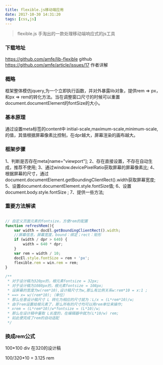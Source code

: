 ```yaml
---
title: flexible.js移动端应用
date: 2017-10-30 14:31:20
tags: [css,js]
---
```


> flexible.js 手淘出的一款处理移动端响应式的js工具

### 下载地址
https://github.com/amfe/lib-flexible github
https://github.com/amfe/article/issues/17 作者详解

### 概略

框架整体模仿jquery,为一个立即执行函数，并对外暴露lib对象，提供rem => px，和px => rem的转化方法。当在调整窗口尺寸的时候可以重置document.documentElement的fontSize的大小。


<!--more-->

### 基本原理

通过设置meta标签的content中 initial-scale,maximum-scale,minimum-scale,的值，其值根据屏幕像素比控制，在dpr越大，屏幕渲染的画布越大。

### 框架步骤

1、判断是否存在meta[name="viewport"];
2、存在直接设置，不存在自动生成，推荐不使用;
3、通过window.devicePixelRatio获取屏幕的屏幕像素比;
4、根据屏幕的尺寸，通过document.documentElement.getBoundingClientRect().width获取屏幕宽度; 
5、设置document.documentElement.style.fontSize值; 6、设置document.body.style.fontSize ; 
7、提供一些方法;

### 重要方法解读


```js

// 自定义页面元素的fontsize，方便rem的配置
function refreshRem(){
    var width = docEl.getBoundingClientRect().width;
    //屏幕信息，屏幕宽度，bound：绑定；rect：矩形
    if (width / dpr > 640) {
        width = 640 * dpr;
    }
    var rem = width / 10;
    docEl.style.fontSize = rem + 'px';
    flexible.rem = win.rem = rem;
}
   
/**
 * 对于设计稿为320px的，根元素fontsize = 32px;
 * 对于设计稿为1080px的，根元素fontsize = 108px;
 * 设屏幕的宽度为w(rem*10),设计稿尺寸为w,那么有比例关系w:rem*10 = x:1 ;
 * ==> x= w/(rem*10);（单位）
 * 那么任意设计稿尺寸 L 转化为相应的尺寸就为：L/x = (L*rem*10)/w;
 * 由于rem设置给根元素了，那么所有的尺寸均可以用rem单位来操作;
 * xrem = (L*rem*10)/w*fontsize = (L*10)/w;
 * 那么在设计稿中量取 L长度的，在编辑器中就为(L*10/w) rem;
 * 如此便完成了rem的自动适配
 */ 
```


### 换成rem公式 

100*100 div 在320的设计稿

100/320*10 = 3.125 rem


